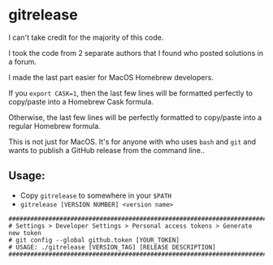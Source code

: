 # gitrelease

I can't take credit for the majority of this code.

I took the code from 2 separate authors that I found who posted solutions in a forum.

I made the last part easier for MacOS Homebrew developers.

If you `export CASK=1`, then the last few lines will be formatted perfectly to copy/paste into a Homebrew Cask formula.

Otherwise, the last few lines will be perfectly formatted to copy/paste into a regular Homebrew formula.

This is not just for MacOS. It's for anyone with who uses `bash` and `git` and wants to publish a GitHub release from the command line..

## Usage:

- Copy `gitrelease` to somewhere in your `$PATH`
- `gitrelease [VERSION NUMBER] <version name>`

```
##############################################################################
# Settings > Developer Settings > Personal access tokens > Generate new token
# git config --global github.token [YOUR_TOKEN]
# USAGE: ./gitrelease [VERSION_TAG] [RELEASE DESCRIPTION]
##############################################################################
```
